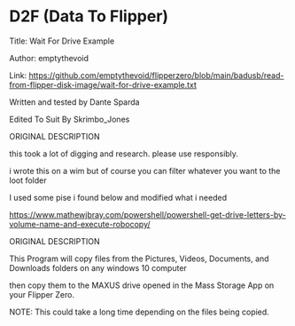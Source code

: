 # D2F (Data To Flipper)
Title: Wait For Drive Example

Author: emptythevoid

Link: https://github.com/emptythevoid/flipperzero/blob/main/badusb/read-from-flipper-disk-image/wait-for-drive-example.txt

Written and tested by Dante Sparda

Edited To Suit By Skrimbo_Jones
 
 ORIGINAL DESCRIPTION
 
 this took a lot of digging and research. please use responsibly. 
 
 i wrote this on a wim but of course you can filter whatever you want to the loot folder 
 
 I used some pise i found below and modified what i needed
 
 https://www.mathewjbray.com/powershell/powershell-get-drive-letters-by-volume-name-and-execute-robocopy/

 ORIGINAL DESCRIPTION

 This Program will copy files from the Pictures, Videos, Documents, and Downloads folders on any windows 10 computer
 
 then copy them to the MAXUS drive opened in the Mass Storage App on your Flipper Zero.
 
 NOTE: This could take a long time depending on the files being copied.
 
